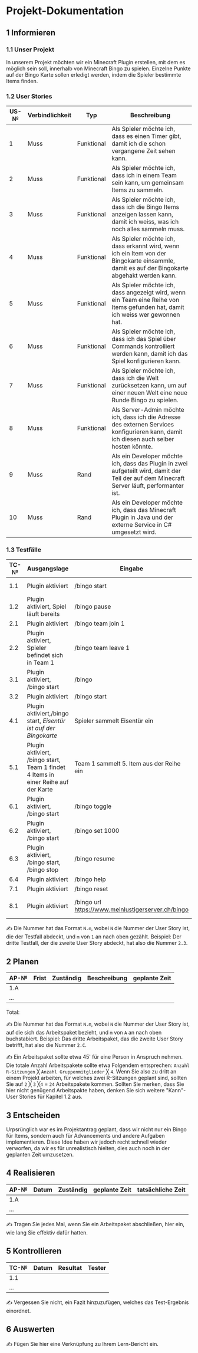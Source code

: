 # Projekt-Dokumentation

## 1 Informieren

### 1.1 Unser Projekt

In unserem Projekt möchten wir ein Minecraft Plugin erstellen, mit dem es möglich sein soll, innerhalb von Minecraft Bingo zu spielen. Einzelne Punkte auf der Bingo Karte sollen erledigt werden, indem die Spieler bestimmte Items finden.

### 1.2 User Stories

| US-№ | Verbindlichkeit | Typ  | Beschreibung                       |
| ---- | --------------- | ---- | ---------------------------------- |
| 1    |   Muss              | Funktional     | Als Spieler möchte ich, dass es einen Timer gibt, damit ich die schon vergangene Zeit sehen kann. |
| 2  |    Muss             |  Funktional    |   Als Spieler möchte ich, dass ich in einem Team sein kann, um gemeinsam Items zu sammeln.           |
| 3  |    Muss             |  Funktional    |    Als Spieler möchte ich, dass ich die Bingo Items anzeigen lassen kann, damit ich weiss, was ich noch alles sammeln muss.   |
| 4  |    Muss             |  Funktional    |    Als Spieler möchte ich, dass erkannt wird, wenn ich ein Item von der Bingokarte einsammle, damit es auf der Bingokarte abgehakt werden kann. |
| 5  |    Muss             |  Funktional    |    Als Spieler möchte ich, dass angezeigt wird, wenn ein Team eine Reihe von Items gefunden hat, damit ich weiss wer gewonnen hat.  |
| 6  |    Muss             |  Funktional    |    Als Spieler möchte ich, dass ich das Spiel über Commands kontrolliert werden kann, damit ich das Spiel konfigurieren kann.   |
| 7  |    Muss             |  Funktional    |    Als Spieler möchte ich, dass ich die Welt zurücksetzen kann, um auf einer neuen Welt eine neue Runde Bingo zu spielen.   |
| 8  |    Muss             |  Funktional    |    Als Server-Admin möchte ich, dass ich die Adresse des externen Services konfigurieren kann, damit ich diesen auch selber hosten könnte.   |
| 9  |    Muss             |  Rand    |  Als ein Developer möchte ich, dass das Plugin in zwei aufgeteilt wird, damit der Teil der auf dem Minecraft Server läuft, performanter ist.     |
| 10 |    Muss             |  Rand    |  Als ein Developer möchte ich, dass das Minecraft Plugin in Java und der externe Service in C# umgesetzt wird.     |


### 1.3 Testfälle

| TC-№ | Ausgangslage | Eingabe | Erwartete Ausgabe |
| ---- | ------------ | ------- | ----------------- |
| 1.1  |  Plugin aktiviert  |  /bingo start |  "START", Spieler erhält Liste mit Items, Timer beginnt zu zählen    |
| 1.2  |  Plugin aktiviert, Spiel läuft bereits  | /bingo pause | "Timer ist pausiert"  |
| 2.1  |  Plugin aktiviert | /bingo team join 1  | "Du bis nun in Team 1"  |
| 2.2  |  Plugin aktiviert, Spieler befindet sich in Team 1 | /bingo team leave 1  | "Du bist nicht mehr in Team 1"  |
| 3.1  |  Plugin aktiviert, /bingo start | /bingo | "Bingo Items: *Liste mit Items*"  |
| 3.2  |  Plugin aktiviert | /bingo start  | *Spieler erhält eine Liste mit allen Items*  |
| 4.1  |  Plugin aktiviert,/bingo start, *Eisentür ist auf der Bingokarte* | Spieler sammelt Eisentür ein |"*Spielername* hat das Item Eisentür gefunden", Eisentür wird von der Karte abgehakt  |
| 5.1  |  Plugin aktiviert, /bingo start, Team 1 findet 4 Items in einer Reihe auf der Karte |  Team 1 sammelt 5. Item aus der Reihe ein  |  "Team 1 hat das Spiel gewonnen!"  |
| 6.1  |  Plugin aktiviert, /bingo start |  /bingo toggle  |  "Die Timerrichtung wurde umgedreht", *Timer läuft nun rückwärts*  |
| 6.2  |  Plugin aktiviert, /bingo start |  /bingo set 1000  |  "Der Timer wurde auf 600 gesetzt", "00:10:00"  |
| 6.3  |  Plugin aktiviert, /bingo start, /bingo stop |  /bingo resume  |  "Der Timer wurde fortgesetzt"  |
| 6.4  |  Plugin aktiviert |  /bingo help  |  "Verfügbare Commands: /bingo <start|stop|resume|set|team|url|reset>"  |
| 7.1  |  Plugin aktiviert |  /bingo reset  |  "Die Welt wurde zurückgesetzt"  |
| 8.1  |  Plugin aktiviert |  /bingo url https://www.meinlustigerserver.ch/bingo  |  "Die Serveradresse wurde auf "https://www.meinlustigerserver.ch/bingo" gesetzt.  |

✍️ Die Nummer hat das Format `N.m`, wobei `N` die Nummer der User Story ist, die der Testfall abdeckt, und `m` von `1` an nach oben gezählt. Beispiel: Der dritte Testfall, der die zweite User Story abdeckt, hat also die Nummer `2.3`.


## 2 Planen

| AP-№ | Frist | Zuständig | Beschreibung | geplante Zeit |
| ---- | ----- | --------- | ------------ | ------------- |
| 1.A  |       |           |              |               |
| ...  |       |           |              |               |

Total: 

✍️ Die Nummer hat das Format `N.m`, wobei `N` die Nummer der User Story ist, auf die sich das Arbeitspaket bezieht, und `m` von `A` an nach oben buchstabiert. Beispiel: Das dritte Arbeitspaket, das die zweite User Story betrifft, hat also die Nummer `2.C`.

✍️ Ein Arbeitspaket sollte etwa 45' für eine Person in Anspruch nehmen. Die totale Anzahl Arbeitspakete sollte etwa Folgendem entsprechen: `Anzahl R-Sitzungen` ╳ `Anzahl Gruppenmitglieder` ╳ `4`. Wenn Sie also zu dritt an einem Projekt arbeiten, für welches zwei R-Sitzungen geplant sind, sollten Sie auf `2` ╳ `3` ╳`4` = `24` Arbeitspakete kommen. Sollten Sie merken, dass Sie hier nicht genügend Arbeitspakte haben, denken Sie sich weitere "Kann"-User Stories für Kapitel 1.2 aus.

## 3 Entscheiden

Urpsrünglich war es im Projektantrag geplant, dass wir nicht nur ein Bingo für Items, sondern auch für Advancements und andere Aufgaben implementieren. Diese Idee haben wir jedoch recht schnell wieder verworfen, da wir es für unrealistisch hielten, dies auch noch in der geplanten Zeit umzusetzen.

## 4 Realisieren

| AP-№ | Datum | Zuständig | geplante Zeit | tatsächliche Zeit |
| ---- | ----- | --------- | ------------- | ----------------- |
| 1.A  |       |           |               |                   |
| ...  |       |           |               |                   |

✍️ Tragen Sie jedes Mal, wenn Sie ein Arbeitspaket abschließen, hier ein, wie lang Sie effektiv dafür hatten.

## 5 Kontrollieren

| TC-№ | Datum | Resultat | Tester |
| ---- | ----- | -------- | ------ |
| 1.1  |       |          |        |
| ...  |       |          |        |

✍️ Vergessen Sie nicht, ein Fazit hinzuzufügen, welches das Test-Ergebnis einordnet.

## 6 Auswerten

✍️ Fügen Sie hier eine Verknüpfung zu Ihrem Lern-Bericht ein.

